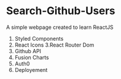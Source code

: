 # Search-Github-Users
A simple webpage created to learn ReactJS

1. Styled Components
2. React Icons
3.React Router Dom
4. Github API
5. Fusion Charts
6. Auth0
7. Deployement
